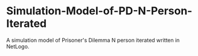 # Simulation-Model-of-PD-N-Person-Iterated
A simulation model of Prisoner's Dilemma N person iterated written in NetLogo.
